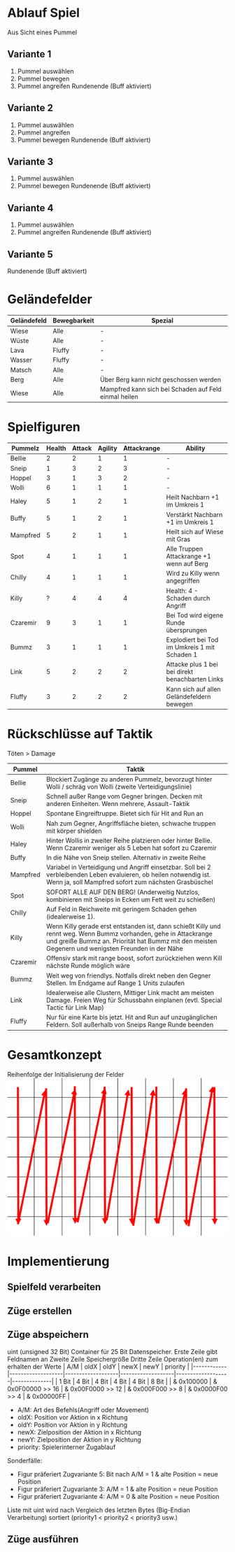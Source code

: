 # Ablauf Spiel
Aus Sicht eines Pummel
## Variante 1
1. Pummel auswählen
2. Pummel bewegen
3. Pummel angreifen
Rundenende (Buff aktiviert)
## Variante 2
1. Pummel auswählen
2. Pummel angreifen
3. Pummel bewegen
Rundenende (Buff aktiviert)
## Variante 3
1. Pummel auswählen
2. Pummel bewegen
Rundenende (Buff aktiviert)
## Variante 4
1. Pummel auswählen
2. Pummel angreifen
Rundenende (Buff aktiviert)
## Variante 5
Rundenende (Buff aktiviert)
# Geländefelder
| Geländefeld | Bewegbarkeit | Spezial                                               |
|-------------|--------------|-------------------------------------------------------|
| Wiese       | Alle         | -                                                     |
| Wüste       | Alle         | -                                                     |
| Lava        | Fluffy       | -                                                     |
| Wasser      | Fluffy       | -                                                     |
| Matsch      | Alle         | -                                                     |
| Berg        | Alle         | Über Berg kann nicht geschossen werden                |
| Wiese       | Alle         | Mampfred kann sich bei Schaden auf Feld einmal heilen |
# Spielfiguren
| Pummelz  | Health | Attack | Agility | Attackrange | Ability                                          |
|----------|--------|--------|---------|-------------|--------------------------------------------------|
| Bellie   | 2      | 2      | 1       | 1           | -                                                |
| Sneip    | 1      | 3      | 2       | 3           | -                                                |
| Hoppel   | 3      | 1      | 3       | 2           | -                                                |
| Wolli    | 6      | 1      | 1       | 1           | -                                                |
| Haley    | 5      | 1      | 2       | 1           | Heilt Nachbarn +1 im Umkreis 1                   |
| Buffy    | 5      | 1      | 2       | 1           | Verstärkt Nachbarn +1 im Umkreis 1               |
| Mampfred | 5      | 2      | 1       | 1           | Heilt sich auf Wiese mit Gras                    |
| Spot     | 4      | 1      | 1       | 1           | Alle Truppen Attackrange +1 wenn auf Berg        |
| Chilly   | 4      | 1      | 1       | 1           | Wird zu Killy wenn angegriffen                   |
| Killy    | ?      | 4      | 4       | 4           | Health: 4 - Schaden durch Angriff                |
| Czaremir | 9      | 3      | 1       | 1           | Bei Tod wird eigene Runde übersprungen           |
| Bummz    | 3      | 1      | 1       | 1           | Explodiert bei Tod im Umkreis 1 mit Schaden 1    |
| Link     | 5      | 2      | 2       | 2           | Attacke plus 1 bei bei direkt benachbarten Links |
| Fluffy   | 3      | 2      | 2       | 2           | Kann sich auf allen Geländefeldern bewegen       |
# Rückschlüsse auf Taktik

Töten > Damage

|  Pummel  |                                                     Taktik                                                 |
|----------|------------------------------------------------------------------------------------------------------------|
| Bellie   | Blockiert Zugänge zu anderen Pummelz, bevorzugt hinter Wolli / schräg von Wolli (zweite Verteidigungslinie) |
| Sneip    | Schnell außer Range vom Gegner bringen. Decken mit anderen Einheiten. Wenn mehrere, Assault-Taktik |
| Hoppel   | Spontane Eingreiftruppe. Bietet sich für Hit and Run an |
| Wolli    | Nah zum Gegner, Angriffsfläche bieten, schwache truppen mit körper shielden |
| Haley    | Hinter Wollis in zweiter Reihe platzieren oder hinter Bellie. Wenn Czaremir weniger als 5 Leben hat sofort zu Czaremir |
| Buffy    | In die Nähe von Sneip stellen. Alternativ in zweite Reihe |
| Mampfred | Variabel in Verteidigung und Angriff einsetzbar. Soll bei 2 verbleibenden Leben evaluieren, ob heilen notwendig ist. Wenn ja, soll Mampfred sofort zum nächsten Grasbüschel | 
| Spot     | SOFORT ALLE AUF DEN BERG! (Anderweitig Nutzlos, kombinieren mit Sneips in Ecken um Fett weit zu schießen)  |
| Chilly   | Auf Feld in Reichweite mit geringem Schaden gehen (idealerweise 1). 
| Killy    | Wenn Killy gerade erst entstanden ist, dann schießt Killy und rennt weg. Wenn Bummz vorhanden, gehe in Attackrange und greiße Bummz an. Priorität hat Bummz mit den meisten Gegenern und wenigsten Freunden in der Nähe |
| Czaremir | Offensiv stark mit range boost, sofort zurückziehen wenn Kill nächste Runde möglich wäre |
| Bummz    | Weit weg von friendlys. Notfalls direkt neben den Gegner Stellen. Im Endgame auf Range 1 Units zulaufen |
| Link     | Idealerweise alle Clustern, Mittiger Link macht am meisten Damage. Freien Weg für Schussbahn einplanen (evtl. Special Tactic für Link Map) |
| Fluffy   | Nur für eine Karte bis jetzt. Hit and Run auf unzugänglichen Feldern. Soll außerhalb von Sneips Range Runde beenden |

# Gesamtkonzept
Reihenfolge der Initialisierung der Felder
![Alt-Text](/images/Unbenannt.png)

# Implementierung
## Spielfeld verarbeiten
## Züge erstellen
## Züge abspeichern
uint (unsigned 32 Bit) Container für 25 Bit Datenspeicher.
Erste Zeile gibt Feldnamen an
Zweite Zeile Speichergröße
Dritte Zeile Operation(en) zum erhalten der Werte
| A/M        | oldX              | oldY              | newX              | newY              | priority     |
|------------|-------------------|-------------------|-------------------|-------------------|--------------|
| 1 Bit      | 4 Bit             | 4 Bit             | 4 Bit             | 4 Bit             | 8 Bit        |
| & 0x100000 | & 0x0F00000 >> 16 | & 0x00F0000 >> 12 | & 0x000F000 >> 8  | & 0x0000F00 >> 4  | & 0x00000FF  |
- A/M: Art des Befehls(Angriff oder Movement)
- oldX: Position vor Aktion in x Richtung
- oldY: Position vor Aktion in y Richtung
- newX: Zielposition der Aktion in x Richtung
- newY: Zielposition der Aktion in y Richtung
- priority: Spielerinterner Zugablauf

Sonderfälle:
- Figur präferiert Zugvariante 5: Bit nach A/M = 1 & alte Position = neue Position
- Figur präferiert Zugvariante 3: A/M = 1 & alte Position = neue Position
- Figur präferiert Zugvariante 4: A/M = 0 & alte Position = neue Position

Liste mit uint wird nach Vergleich des letzten Bytes (Big-Endian Verarbeitung) sortiert (priority1 < priority2 < priority3 usw.)

## Züge ausführen
